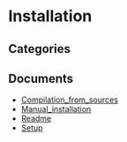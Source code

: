# Installation

## Categories

## Documents

- [Compilation_from_sources](Compilation_from_sources.md)
- [Manual_installation](Manual_installation.md)
- [Readme](Readme.md)
- [Setup](Setup.md)
